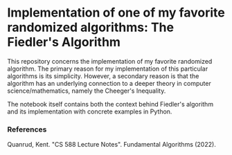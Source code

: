 # Implementation of one of my favorite randomized algorithms: The Fiedler's Algorithm

This repository concerns the implementation of my favorite randomized algorithm. The primary reason for my implementation of this particular algorithms is its simplicity. However, a secondary reason is that the algorithm has an underlying connection to a deeper theory in computer science/mathematics, namely the Cheeger's Inequality.

The notebook itself contains both the context behind Fiedler's algorithm and its implementation with concrete examples in Python.

### References
Quanrud, Kent. "CS 588 Lecture Notes". Fundamental Algorithms (2022).
